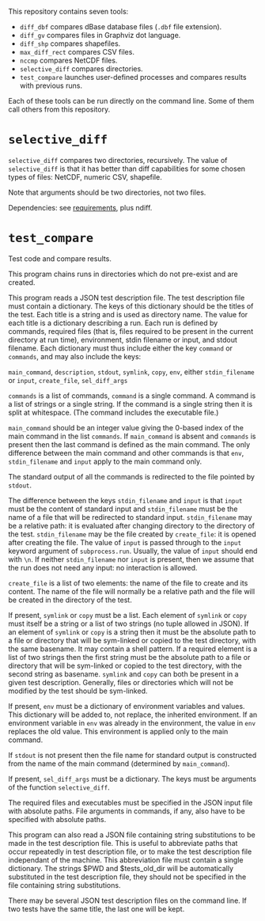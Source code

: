 This repository contains seven tools:

- `diff_dbf` compares dBase database files (`.dbf` file extension).
- `diff_gv` compares files in Graphviz dot language.
- `diff_shp` compares shapefiles.
- `max_diff_rect` compares CSV files.
- `nccmp` compares NetCDF files.
- `selective_diff` compares directories.
- `test_compare` launches user-defined processes and compares
  results with previous runs.

Each of these tools can be run directly on the command line. Some of
them call others from this repository.

# `selective_diff`

`selective_diff` compares two directories, recursively. The value of
`selective_diff` is that it has better than diff capabilities for
some chosen types of files: NetCDF, numeric CSV, shapefile.

Note that arguments should be two directories, not two files.

Dependencies: see [requirements](requirements.txt), plus ndiff.

# `test_compare`

Test code and compare results.

This program chains runs in directories which do not pre-exist and are
created.

This program reads a JSON test description file. The test description
file must contain a dictionary. The keys of this dictionary should be
the titles of the test. Each title is a string and is used as
directory name. The value for each title is a dictionary describing a
run. Each run is defined by commands, required files (that is, files
required to be present in the current directory at run time),
environment, stdin filename or input, and stdout filename. Each
dictionary must thus include either the key `command` or `commands`,
and may also include the keys:

`main_command`, `description`, `stdout`, `symlink`, `copy`, `env`,
either `stdin_filename` or `input`, `create_file`, `sel_diff_args`

`commands` is a list of commands, `command` is a single command. A
command is a list of strings or a single string. If the command is a
single string then it is split at whitespace. (The command includes
the executable file.)

`main_command` should be an integer value giving the 0-based index of
the main command in the list `commands`. If `main_command` is absent
and `commands` is present then the last command is defined as the main
command. The only difference between the main command and other
commands is that `env`, `stdin_filename` and `input` apply to the main
command only.

The standard output of all the commands is redirected to the file
pointed by `stdout`.

The difference between the keys `stdin_filename` and `input` is that
`input` must be the content of standard input and `stdin_filename`
must be the name of a file that will be redirected to standard
input. `stdin_filename` may be a relative path: it is evaluated after
changing directory to the directory of the test. `stdin_filename` may
be the file created by `create_file`: it is opened after creating the
file. The value of `input` is passed through to the `input` keyword
argument of `subprocess.run`. Usually, the value of `input` should end
with `\n`. If neither `stdin_filename` nor `input` is present, then we
assume that the run does not need any input: no interaction is
allowed.

`create_file` is a list of two elements: the name of the file to
create and its content. The name of the file will normally be a
relative path and the file will be created in the directory of the
test.

If present, `symlink` or `copy` must be a list. Each element of
`symlink` or `copy` must itself be a string or a list of two strings
(no tuple allowed in JSON). If an element of `symlink` or `copy` is a
string then it must be the absolute path to a file or directory that
will be sym-linked or copied to the test directory, with the same
basename. It may contain a shell pattern. If a required element is a
list of two strings then the first string must be the absolute path to
a file or directory that will be sym-linked or copied to the test
directory, with the second string as basename. `symlink` and `copy`
can both be present in a given test description. Generally, files or
directories which will not be modified by the test should be
sym-linked.

If present, `env` must be a dictionary of environment variables and
values. This dictionary will be added to, not replace, the inherited
environment. If an environment variable in `env` was already in the
environment, the value in `env` replaces the old value. This
environment is applied only to the main command.

If `stdout` is not present then the file name for standard output is
constructed from the name of the main command (determined by
`main_command`).

If present, `sel_diff_args` must be a dictionary. The keys must be
arguments of the function `selective_diff`.

The required files and executables must be specified in the JSON input
file with absolute paths. File arguments in commands, if any, also
have to be specified with absolute paths.

This program can also read a JSON file containing string substitutions
to be made in the test description file. This is useful to abbreviate
paths that occur repeatedly in test description file, or to make the
test description file independant of the machine. This abbreviation
file must contain a single dictionary. The strings $PWD and
$tests_old_dir will be automatically substituted in the test
description file, they should not be specified in the file containing
string substitutions.

There may be several JSON test description files on the command
line. If two tests have the same title, the last one will be kept.
